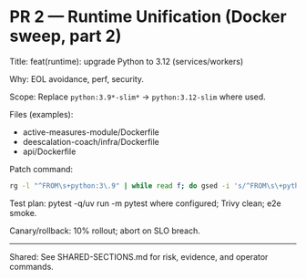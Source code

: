 # PR 2 — Runtime Unification (Docker sweep, part 2)

Title: feat(runtime): upgrade Python to 3.12 (services/workers)

Why: EOL avoidance, perf, security.

Scope: Replace `python:3.9*-slim*` → `python:3.12-slim` where used.

Files (examples):

- active-measures-module/Dockerfile
- deescalation-coach/infra/Dockerfile
- api/Dockerfile

Patch command:

```bash
rg -l "^FROM\s+python:3\.9" | while read f; do gsed -i 's/^FROM\s\+python:3\.9[^ ]*/FROM python:3.12-slim/' "$f"; done
```

Test plan: pytest -q/uv run -m pytest where configured; Trivy clean; e2e smoke.

Canary/rollback: 10% rollout; abort on SLO breach.

---

Shared: See SHARED-SECTIONS.md for risk, evidence, and operator commands.
